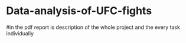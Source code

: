 # Data-analysis-of-UFC-fights
#in the pdf report is description of the whole project and the every task individually
